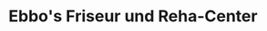 ---
title: "Ebbo's Friseur und Reha-Center"
url: /schweinfurt/ebbos-friseur-und-reha-center/
shop: Friseur
---